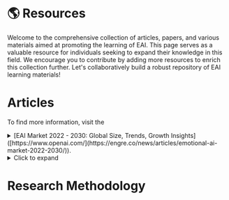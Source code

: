 <!-- HOW TO ADD NEW ITEMS:
1. In this page, we use taggle lists, whose title represents the name of the resource (name of articles, papers, etc,.) and content includes correspoding description and remarks.
2. You may ctrl+c\v following template code and modify the name & content.
 
  <details>
  <summary>TITLE</summary>

  - Item 1 
  - Item 2
  - Item 3

  </details> -->

# 🌎 Resources 

Welcome to the comprehensive collection of articles, papers, and various materials aimed at promoting the learning of EAI. This page serves as a valuable resource for individuals seeking to expand their knowledge in this field. We encourage you to contribute by adding more resources to enrich this collection further. Let's collaboratively build a robust repository of EAI learning materials!

# Articles
To find more information, visit the 

<details>
<summary>[EAI Market 2022 - 2030: Global Size, Trends, Growth Insights]([https://www.openai.com/](https://engre.co/news/articles/emotional-ai-market-2022-2030/)). </summary>

<!-- Content goes here -->
- Martketplace 
- Item 2
- Item 3

</details>

<details>
<summary>Click to expand</summary>

<!-- Content goes here -->
- Martketplace 
- Item 2
- Item 3

</details>

# Research Methodology




